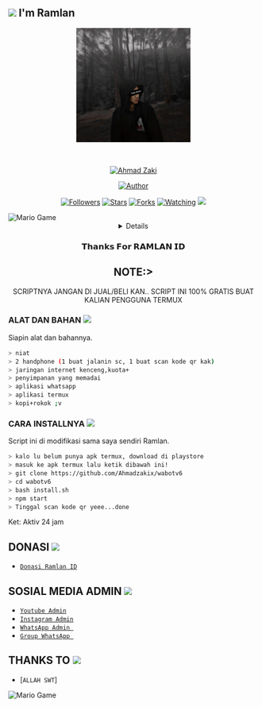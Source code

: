 ## <img src="https://github.com/TheDudeThatCode/TheDudeThatCode/blob/master/Assets/Hi.gif" width="29px"> I'm Ramlan
<p align="center">
<img src="https://raw.githubusercontent.com/Ahmadzakix/wabotv6/main/assets/R4ML4N.jpg" width="230" height="230"/>
</p>
<br>



<p align="center">
<a href="#"><img title="Ahmad Zaki" src="https://img.shields.io/badge/RAMLAN-green?colorA=%23ff0000&colorB=%23017e40&style=for-the-badge"></a>
</p>
<p align="center">
<a href="https://github.com/Ahmadzakix"><img title="Author" src="https://img.shields.io/badge/AUTHOR-RAMLAN-orange.svg?style=for-the-badge&logo=github"></a>
</p>
<p align="center">
<a href="https://github.com/Ahmadzakix/wabotv6/followers"><img title="Followers" src="https://img.shields.io/github/followers/Ramlan666?color=blue&style=flat-square"></a>
<a href="https://github.com/Ahmadzakix/wabotv6/stargazers/"><img title="Stars" src="https://img.shields.io/github/stars/Ramlan666/babybotcolor=red&style=flat-square"></a>
<a href="https://github.com/Ahmadzakix/wabotv6/network/members"><img title="Forks" src="https://img.shields.io/github/forks/Ramlan666/babybot?color=red&style=flat-square"></a>
<a href="https://github.com/Ahmadzakix/wabotv6/watchers"><img title="Watching" src="https://img.shields.io/github/watchers/Ramlan666/babybot?label=Watchers&color=blue&style=flat-square"></a>
<a href="https://hits.seeyoufarm.com"><img src="https://hits.seeyoufarm.com/api/count/incr/badge.svg?url=https%3A%2F%2Fgithub.com%2FRamlan666%2Fbabybot&count_bg=%2379C83D&title_bg=%23555555&icon=probot.svg&icon_color=%2300FF6D&title=hits&edge_flat=false"/></a>
</p>
<img src="https://github.com/TheDudeThatCode/TheDudeThatCode/blob/master/Assets/Developer.gif" alt="Mario Game" width="600" />
<div align="center">
<details>
 
</details>

### 𝗧𝗵𝗮𝗻𝗸𝘀 𝗙𝗼𝗿 𝗥𝗔𝗠𝗟𝗔𝗡 𝗜𝗗

## NOTE:> 
SCRIPTNYA JANGAN DI JUAL/BELI KAN.. SCRIPT INI 100% GRATIS BUAT KALIAN PENGGUNA TERMUX
</div>

### ALAT DAN BAHAN <img src="https://github.com/TheDudeThatCode/TheDudeThatCode/blob/master/Assets/Mario_Hello_Big.gif" width="29px">
Siapin alat dan bahannya.
```bash
> niat
> 2 handphone (1 buat jalanin sc, 1 buat scan kode qr kak)
> jaringan internet kenceng,kuota+
> penyimpanan yang memadai
> aplikasi whatsapp
> aplikasi termux
> kopi+rokok ;v
```

### CARA INSTALLNYA  <img src="https://github.com/TheDudeThatCode/TheDudeThatCode/blob/master/Assets/hmm.gif" width="29px">
Script ini di modifikasi sama saya sendiri Ramlan.
```bash
> kalo lu belum punya apk termux, download di playstore
> masuk ke apk termux lalu ketik dibawah ini!
> git clone https://github.com/Ahmadzakix/wabotv6
> cd wabotv6
> bash install.sh
> npm start
> Tinggal scan kode qr yeee...done
```


Ket: Aktiv 24 jam

## DONASI <img src="https://github.com/TheDudeThatCode/TheDudeThatCode/blob/master/Assets/coin.gif" width="29px">
* [`Donasi Ramlan ID`](https://saweria.co/ramlangans)


## SOSIAL MEDIA ADMIN <img src="https://github.com/TheDudeThatCode/TheDudeThatCode/blob/master/Assets/powerup.gif" width="29px">

* [`Youtube Admin`](https://youtube.com/c/RamlanChannel21)
* [`Instagram Admin`](https://instagram.com/iamramlan_)
* [`WhatsApp Admin `](https://wa.me/+6285559240360)
* [`Group WhatsApp `](https://chat.whatsapp.com/Eb4niW86N3kHbMjgmdL4WU)
## THANKS TO <img src="https://github.com/TheDudeThatCode/TheDudeThatCode/blob/master/Assets/Handshake.gif" width="60px">

* [`ALLAH SWT`]
<img src="https://github.com/TheDudeThatCode/TheDudeThatCode/blob/master/Assets/Mario_Gameplay.gif" alt="Mario Game" width="600" />

